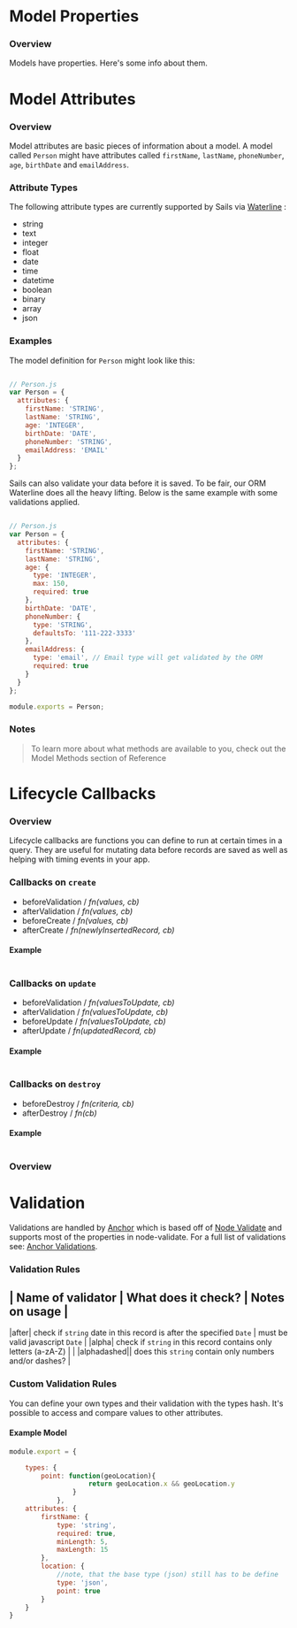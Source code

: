 # Model Properties

### Overview

Models have properties.  Here's some info about them.


# Model Attributes

### Overview

Model attributes are basic pieces of information about a model. A model called `Person`
might have attributes called `firstName`, `lastName`, `phoneNumber`, `age`, `birthDate` and `emailAddress`.

### Attribute Types

The following attribute types are currently supported by Sails via [Waterline](https://github.com/balderdashy/waterline) :

- string
- text
- integer
- float
- date
- time
- datetime
- boolean
- binary
- array
- json


### Examples

The model definition for `Person` might look like this:

```javascript

// Person.js
var Person = {
  attributes: {
    firstName: 'STRING',
    lastName: 'STRING',
    age: 'INTEGER',
    birthDate: 'DATE',
    phoneNumber: 'STRING',
    emailAddress: 'EMAIL'
  }
};

```

Sails can also validate your data before it is saved.  To be fair, our ORM Waterline does all the heavy lifting. Below is the same example with some validations applied.    


```javascript

// Person.js
var Person = {
  attributes: {
    firstName: 'STRING',
    lastName: 'STRING',
    age: {
      type: 'INTEGER',
      max: 150,
      required: true
    },
    birthDate: 'DATE',
    phoneNumber: {
      type: 'STRING',
      defaultsTo: '111-222-3333'
    },
    emailAddress: {
      type: 'email', // Email type will get validated by the ORM
      required: true
    }
  }
};

module.exports = Person;

```


### Notes
> To learn more about what methods are available to you, check out the Model Methods section of Reference


# Lifecycle Callbacks

### Overview

Lifecycle callbacks are functions you can define to run at certain times in a query. They are useful for mutating data before records are saved as well as helping with timing events in your app.

### Callbacks on `create`

  - beforeValidation / *fn(values, cb)*
  - afterValidation / *fn(values, cb)*
  - beforeCreate / *fn(values, cb)*
  - afterCreate / *fn(newlyInsertedRecord, cb)*

#### Example



```javascript


```


### Callbacks on `update`

  - beforeValidation / *fn(valuesToUpdate, cb)*
  - afterValidation / *fn(valuesToUpdate, cb)*
  - beforeUpdate / *fn(valuesToUpdate, cb)*
  - afterUpdate / *fn(updatedRecord, cb)*

#### Example

```javascript


```

### Callbacks on `destroy`

  - beforeDestroy / *fn(criteria, cb)*
  - afterDestroy / *fn(cb)*

#### Example

```javascript


```


### Overview


# Validation

Validations are handled by [Anchor](https://github.com/balderdashy/anchor) which is based off of [Node Validate](https://github.com/chriso/node-validator) and supports most of the properties in node-validate. For a full list of validations see: [Anchor Validations](https://github.com/balderdashy/anchor/blob/master/lib/rules.js).


### Validation Rules

| Name of validator | What does it check? | Notes on usage |
------------------------------------------------------------
|after| check if `string` date in this record is after the specified `Date` | must be valid javascript `Date` |
|alpha| check if `string` in this record contains only letters (a-zA-Z) | |
|alphadashed|| does this `string` contain only numbers and/or dashes? |

### Custom Validation Rules

You can define your own types and their validation with the types hash. It's possible to access and compare values to other attributes.

#### Example Model


```javascript
module.export = {

	types: {
		point: function(geoLocation){
					return geoLocation.x && geoLocation.y
				}
			},
	attributes: {
		firstName: {
			type: 'string',
			required: true,
			minLength: 5,
			maxLength: 15
		},
		location: {
			//note, that the base type (json) still has to be define
			type: 'json',
			point: true
		}
	}
}

 ```
